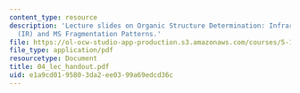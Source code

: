 ```yaml
---
content_type: resource
description: 'Lecture slides on Organic Structure Determination: Infrared Spectroscopy
  (IR) and MS Fragmentation Patterns.'
file: https://ol-ocw-studio-app-production.s3.amazonaws.com/courses/5-13-organic-chemistry-ii-fall-2006/e1a9cd0195803da2ee0399a69edcd36c_04_lec_handout.pdf
file_type: application/pdf
resourcetype: Document
title: 04_lec_handout.pdf
uid: e1a9cd01-9580-3da2-ee03-99a69edcd36c
---
```

